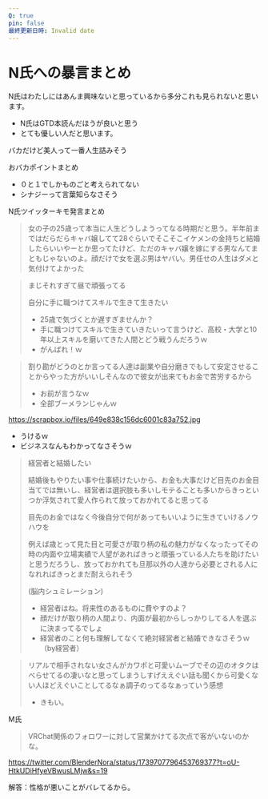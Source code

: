```yaml
---
Q: true
pin: false
最終更新日時: Invalid date
---
```

# N氏への暴言まとめ

N氏はわたしにはあんま興味ないと思っているから多分これも見られないと思います。

- N氏はGTD本読んだほうが良いと思う
- とても優しい人だと思います。

バカだけど美人って一番人生詰みそう

おバカポイントまとめ

- ０と１でしかものごと考えられてない  
- シナジーって言葉知らなさそう  

N氏ツイッターキモ発言まとめ

>女の子の25歳って本当に人生どうしようってなる時期だと思う。半年前まではだらだらキャバ嬢してて28ぐらいでそこそこイケメンの金持ちと結婚したらいいやーとか思ってたけど、ただのキャバ嬢を嫁にする男なんてまともじゃないのよ。顔だけで女を選ぶ男はヤバい。男任せの人生はダメと気付けてよかった

> まじそれすぎて昼で頑張ってる
> 
> 自分に手に職つけてスキルで生きて生きたい
> 
> - 25歳で気づくとか遅すぎませんか？  
> - 手に職つけてスキルで生きていきたいって言うけど、高校・大学と10年以上スキルを磨いてきた人間とどう戦うんだろうｗ  
> - がんばれ！ｗ  

> 割り勘がどうのとか言ってる人達は副業や自分磨きでもして安定させることからやった方がいいしそんなので彼女が出来てもお金で苦労するから
> 
> - お前が言うなｗ  
> - 全部ブーメランじゃんｗ  

https://scrapbox.io/files/649e838c156dc6001c83a752.jpg

- うけるｗ  
- ビジネスなんもわかってなさそうｗ  

> 経営者と結婚したい
> 
> 結婚後もやりたい事や仕事続けたいから、お金も大事だけど目先のお金目当てでは無いし、経営者は選択肢も多いしモテることも多いからきっといつか浮気されて愛人作られて放っておかれてると思ってる
> 
> 目先のお金ではなく今後自分で何があってもいいように生きていけるノウハウを
> 
> 例えば歳とって見た目と可愛さが取り柄の私の魅力がなくなったってその時の内面や立場実績で人望があればきっと頑張っている人たちを助けたいと思うだろうし、放っておかれても旦那以外の人達から必要とされる人になれればきっとまだ耐えられそう
> 
> (脳内シュミレーション)
> 
> - 経営者はね。将来性のあるものに費やすのよ？  
> - 顔だけが取り柄の人間より、内面が最初からしっかりしてる人を選ぶに決まってるでしょ  
> - 経営者のこと何も理解してなくて絶対経営者と結婚できなさそうｗ（by経営者）  

> リアルで相手されない女さんがカワボと可愛いムーブでその辺のオタクはべらせてるの凄いなと思ってしまうしすげええぐい話も聞くから可愛くない人ほどえぐいことしてるなぁ調子のってるなぁっていう感想
> 
> - きもい。

M氏

> VRChat関係のフォロワーに対して営業かけてる次点で客がいないのかな。

https://twitter.com/BlenderNora/status/1739707796453769377?t=oU-HtkUDiHfyeVBwusLMjw&s=19

解答：性格が悪いことがバレてるから。
